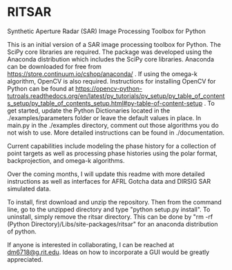 # RITSAR
Synthetic Aperture Radar (SAR) Image Processing Toolbox for Python

This is an initial version of a SAR image processing toolbox for Python. The SciPy core libraries are required. The package was developed using the Anaconda distribution which includes the SciPy core libraries.  Anaconda can be downloaded for free from https://store.continuum.io/cshop/anaconda/ . If using the omega-k algorithm, OpenCV is also required. Instructions for installing OpenCV for Python can be found at  https://opencv-python-tutroals.readthedocs.org/en/latest/py_tutorials/py_setup/py_table_of_contents_setup/py_table_of_contents_setup.html#py-table-of-content-setup .  To get started, update the Python Dictionaries located in the ./examples/parameters folder or leave the default values in place. In main.py in the ./examples directory, comment out those algorithms you do not wish to use.  More detailed instructions can be found in ./documentation.

Current capabilities include modeling the phase history for a collection of point targets as well as processing phase histories using the polar format, backprojection, and omega-k algorithms.

Over the coming months, I will update this readme with more detailed instructions as well as interfaces for AFRL Gotcha data and DIRSIG SAR simulated data.

To install, first download and unzip the repository.  Then from the command line, go to the unzipped directory and type "python setup.py install".  To uninstall, simply remove the ritsar directory.  This can be done by "rm -rf (Python Directory)/Libs/site-packages/ritsar" for an anaconda distribution of python.

If anyone is interested in collaborating, I can be reached at dm6718@g.rit.edu. Ideas on how to incorporate a GUI would be greatly appreciated.
